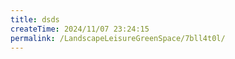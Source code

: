 ```yaml
---
title: dsds
createTime: 2024/11/07 23:24:15
permalink: /LandscapeLeisureGreenSpace/7bll4t0l/
---
```

